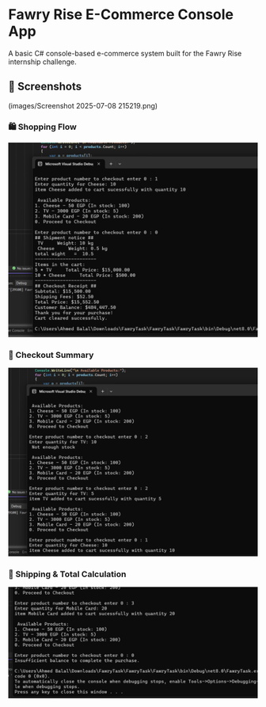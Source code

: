 
#  Fawry Rise E-Commerce Console App
A basic C# console-based e-commerce system built for the Fawry Rise internship challenge.


## 📸 Screenshots
(images/Screenshot 2025-07-08 215219.png)
### 🛍️ Shopping Flow
![Shopping Flow](https://github.com/a7medbelal/FawryTask/blob/bcff0d8b8217432b91e790e1a3eea7466db47acf/FawryTask/images/Screenshot%202025-07-08%20214940.png)

### 🧾 Checkout Summary
![Checkout Summary](https://github.com/a7medbelal/FawryTask/blob/aafdb35eef620ff16645fba395af47a840737b0a/FawryTask/images/Screenshot%202025-07-08%20215030.png)

### 🚚 Shipping & Total Calculation
![Shipping & Total](https://github.com/a7medbelal/FawryTask/blob/aafdb35eef620ff16645fba395af47a840737b0a/FawryTask/images/Screenshot%202025-07-08%20215219.png)

